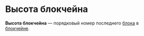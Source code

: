 # Высота блокчейна

**Высота блокчейна** — порядковый номер последнего [блока](/ru/blockchain/block) в [блокчейне](/ru/blockchain/blockchain).
